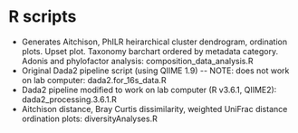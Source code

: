 # R scripts
* Generates Aitchison, PhILR heirarchical cluster dendrogram, ordination plots. Upset plot. Taxonomy barchart ordered by metadata category. Adonis and phylofactor analysis: composition_data_analysis.R
* Original Dada2 pipeline script (using QIIME 1.9) -- NOTE: does not work on lab computer: dada2.for_16s_data.R
* Dada2 pipeline modified to work on lab computer (R v3.6.1, QIIME2): dada2_processing.3.6.1.R
* Aitchison distance, Bray Curtis dissimilarity, weighted UniFrac distance ordination plots: diversityAnalyses.R
